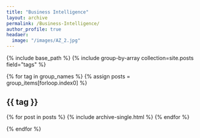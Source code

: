 ```yaml
---
title: "Business Intelligence"
layout: archive
permalink: /Business-Intelligence/
author_profile: true
headaer:
  image: "/images/AZ_2.jpg"
---
```

{% include base_path %}
{% include group-by-array collection=site.posts field="tags" %}

{% for tag in group_names %}
  {% assign posts = group_items[forloop.index0] %}
  <h2 id="{{ tag | slugify}}" class="archive__subtitle">{{ tag }}</h2>
  
  {% for post in posts %}
   {% include archive-single.html %}
  {% endfor %}
  
{% endfor %}
